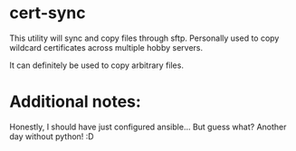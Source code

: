 # cert-sync

This utility will sync and copy files through sftp.
Personally used to copy wildcard certificates across multiple hobby servers.

It can definitely be used to copy arbitrary files.


# Additional notes:

Honestly, I should have just configured ansible...
But guess what? Another day without python! :D
